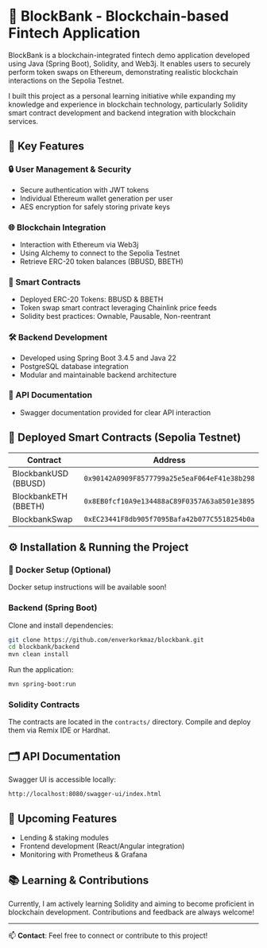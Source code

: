 # 🚀 BlockBank - Blockchain-based Fintech Application

BlockBank is a blockchain-integrated fintech demo application developed using Java (Spring Boot), Solidity, and Web3j. It enables users to securely perform token swaps on Ethereum, demonstrating realistic blockchain interactions on the Sepolia Testnet.

I built this project as a personal learning initiative while expanding my knowledge and experience in blockchain technology, particularly Solidity smart contract development and backend integration with blockchain services.

## 🌟 Key Features

### 🔒 User Management & Security

* Secure authentication with JWT tokens
* Individual Ethereum wallet generation per user
* AES encryption for safely storing private keys

### 🌐 Blockchain Integration

* Interaction with Ethereum via Web3j
* Using Alchemy to connect to the Sepolia Testnet
* Retrieve ERC-20 token balances (BBUSD, BBETH)

### 📜 Smart Contracts

* Deployed ERC-20 Tokens: BBUSD & BBETH
* Token swap smart contract leveraging Chainlink price feeds
* Solidity best practices: Ownable, Pausable, Non-reentrant

### 🛠 Backend Development

* Developed using Spring Boot 3.4.5 and Java 22
* PostgreSQL database integration
* Modular and maintainable backend architecture

### 📖 API Documentation

* Swagger documentation provided for clear API interaction

## 📌 Deployed Smart Contracts (Sepolia Testnet)

| Contract             | Address                                      |
| -------------------- | -------------------------------------------- |
| BlockbankUSD (BBUSD) | `0x90142A0909F8577799a25e5eaF064eF41e38b298` |
| BlockbankETH (BBETH) | `0x8EB0fcf10A9e134488aC89F0357A63a8501e3895` |
| BlockbankSwap        | `0xEC23441F8db905f7095Bafa42b077C5518254b0a` |

## ⚙️ Installation & Running the Project

### 🐳 Docker Setup (Optional)

Docker setup instructions will be available soon!

### Backend (Spring Boot)

Clone and install dependencies:

```bash
git clone https://github.com/enverkorkmaz/blockbank.git
cd blockbank/backend
mvn clean install
```

Run the application:

```bash
mvn spring-boot:run
```

### Solidity Contracts

The contracts are located in the `contracts/` directory. Compile and deploy them via Remix IDE or Hardhat.

## 🗂 API Documentation

Swagger UI is accessible locally:

```
http://localhost:8080/swagger-ui/index.html
```

## 🚧 Upcoming Features

* Lending & staking modules
* Frontend development (React/Angular integration)
* Monitoring with Prometheus & Grafana

## 📚 Learning & Contributions

Currently, I am actively learning Solidity and aiming to become proficient in blockchain development. Contributions and feedback are always welcome!

---

📫 **Contact**: Feel free to connect or contribute to this project!
